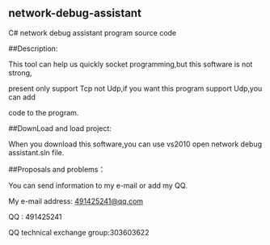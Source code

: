 ## network-debug-assistant

C# network debug assistant program source code


##Description:

This tool can help us quickly socket programming,but this software is not strong,

present only support Tcp not Udp,if you want this program support Udp,you can add

code to the program.

##DownLoad and load project:

When you download this software,you can use vs2010 open network debug assistant.sln file.


##Proposals and problems：

You can send information to my e-mail or add my QQ.

My e-mail address: 491425241@qq.com

QQ : 491425241

QQ technical exchange group:303603622
